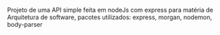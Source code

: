 Projeto de uma API simple feita em nodeJs com express para matéria de Arquitetura de software, pacotes utilizados: express, morgan, nodemon, body-parser
